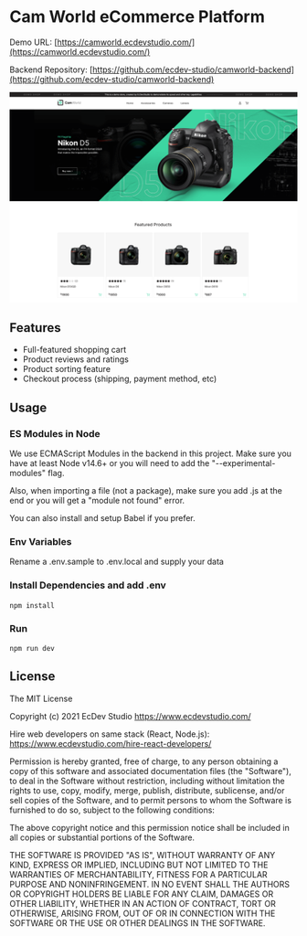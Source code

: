 # Cam World eCommerce Platform

Demo URL: [https://camworld.ecdevstudio.com/](https://camworld.ecdevstudio.com/)

Backend Repository: [https://github.com/ecdev-studio/camworld-backend](https://github.com/ecdev-studio/camworld-backend)

![screenshot](https://github.com/ecdev-studio/ecdev-studio.github.io/blob/main/screenshot.png)

## Features

- Full-featured shopping cart
- Product reviews and ratings
- Product sorting feature
- Checkout process (shipping, payment method, etc)

## Usage

### ES Modules in Node

We use ECMAScript Modules in the backend in this project. Make sure you have at least Node v14.6+ or you will need to add the "--experimental-modules" flag.

Also, when importing a file (not a package), make sure you add .js at the end or you will get a "module not found" error.

You can also install and setup Babel if you prefer.

### Env Variables

Rename a .env.sample to .env.local and supply your data

### Install Dependencies and add .env

```
npm install
```

### Run

```
npm run dev
```

## License

The MIT License

Copyright (c) 2021 EcDev Studio https://www.ecdevstudio.com/

Hire web developers on same stack (React, Node.js): https://www.ecdevstudio.com/hire-react-developers/

Permission is hereby granted, free of charge, to any person obtaining a copy
of this software and associated documentation files (the "Software"), to deal
in the Software without restriction, including without limitation the rights
to use, copy, modify, merge, publish, distribute, sublicense, and/or sell
copies of the Software, and to permit persons to whom the Software is
furnished to do so, subject to the following conditions:

The above copyright notice and this permission notice shall be included in
all copies or substantial portions of the Software.

THE SOFTWARE IS PROVIDED "AS IS", WITHOUT WARRANTY OF ANY KIND, EXPRESS OR
IMPLIED, INCLUDING BUT NOT LIMITED TO THE WARRANTIES OF MERCHANTABILITY,
FITNESS FOR A PARTICULAR PURPOSE AND NONINFRINGEMENT. IN NO EVENT SHALL THE
AUTHORS OR COPYRIGHT HOLDERS BE LIABLE FOR ANY CLAIM, DAMAGES OR OTHER
LIABILITY, WHETHER IN AN ACTION OF CONTRACT, TORT OR OTHERWISE, ARISING FROM,
OUT OF OR IN CONNECTION WITH THE SOFTWARE OR THE USE OR OTHER DEALINGS IN
THE SOFTWARE.
